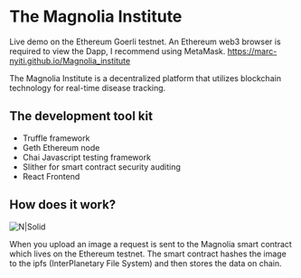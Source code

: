 # The Magnolia Institute
Live demo on the Ethereum Goerli testnet. An Ethereum web3 browser is required to view the Dapp, I  recommend using MetaMask.
https://marc-nyiti.github.io/Magnolia_institute


The Magnolia Institute is a decentralized platform that utilizes blockchain technology for real-time disease tracking.

## The development tool kit

 - Truffle framework
 - Geth Ethereum node
 - Chai Javascript testing framework
 - Slither for smart contract security auditing
 - React Frontend

## How does it work?
![N|Solid](https://www.researchgate.net/profile/Nadeem_Javaid/publication/335652136/figure/fig1/AS:811949805821953@1570595327463/Data-sharing-on-IPFS-by-owner.png)

When you upload an image a request is sent to the Magnolia smart contract which lives on the Ethereum testnet. The smart contract hashes the image to the ipfs (InterPlanetary File System) and then stores the data on chain.
